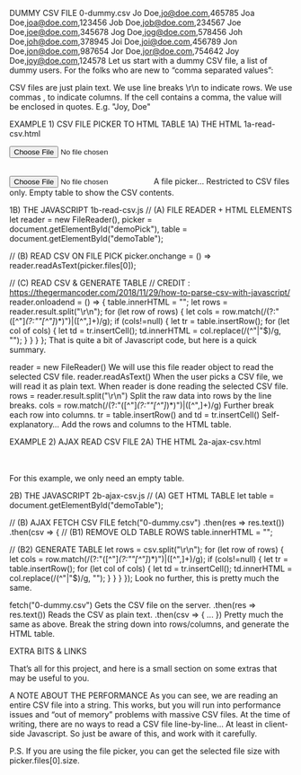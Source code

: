 DUMMY CSV FILE
0-dummy.csv
Jo Doe,jo@doe.com,465785
Joa Doe,joa@doe.com,123456
Job Doe,job@doe.com,234567
Joe Doe,joe@doe.com,345678
Jog Doe,jog@doe.com,578456
Joh Doe,joh@doe.com,378945
Joi Doe,joi@doe.com,456789
Jon Doe,jon@doe.com,987654
Jor Doe,jor@doe.com,754642
Joy Doe,joy@doe.com,124578
Let us start with a dummy CSV file, a list of dummy users. For the folks who are new to “comma separated values”:

CSV files are just plain text.
We use line breaks \r\n to indicate rows.
We use commas , to indicate columns.
If the cell contains a comma, the value will be enclosed in quotes. E.g. "Joy, Doe"
 


 

EXAMPLE 1) CSV FILE PICKER TO HTML TABLE
1A) THE HTML
1a-read-csv.html
<!-- (A) PICK CSV FILE -->
<input type="file" accept=".csv" id="demoPick">
 
<!-- (B) GENERATE HTML TABLE HERE -->
<table id="demoTable"></table>
<input type="file"> A file picker… Restricted to CSV files only.
<table id="demoTable"> Empty table to show the CSV contents.
 

1B) THE JAVASCRIPT
1b-read-csv.js
// (A) FILE READER + HTML ELEMENTS
let reader = new FileReader(),
    picker = document.getElementById("demoPick"),
    table = document.getElementById("demoTable");

// (B) READ CSV ON FILE PICK
picker.onchange = () => reader.readAsText(picker.files[0]);

// (C) READ CSV & GENERATE TABLE
// CREDIT : https://thegermancoder.com/2018/11/29/how-to-parse-csv-with-javascript/
reader.onloadend = () => {
  table.innerHTML = "";
  let rows = reader.result.split("\r\n");
  for (let row of rows) {
    let cols = row.match(/(?:\"([^\"]*(?:\"\"[^\"]*)*)\")|([^\",]+)/g);
    if (cols!=null) {
      let tr = table.insertRow();
      for (let col of cols) {
        let td = tr.insertCell();
        td.innerHTML = col.replace(/(^"|"$)/g, "");
      }
    }
  }
};
That is quite a bit of Javascript code, but here is a quick summary.

reader = new FileReader() We will use this file reader object to read the selected CSV file.
reader.readAsText() When the user picks a CSV file, we will read it as plain text.
When reader is done reading the selected CSV file.
rows = reader.result.split("\r\n") Split the raw data into rows by the line breaks.
cols = row.match(/(?:\"([^\"]*(?:\"\"[^\"]*)*)\")|([^\",]+)/g) Further break each row into columns.
tr = table.insertRow() and td = tr.insertCell() Self-explanatory… Add the rows and columns to the HTML table.
 

EXAMPLE 2) AJAX READ CSV FILE
2A) THE HTML
2a-ajax-csv.html
<!-- (A) GENERATE HTML TABLE HERE -->
<table id="demoTable"></table>
For this example, we only need an empty table.

 


 

2B) THE JAVASCRIPT
2b-ajax-csv.js
// (A) GET HTML TABLE
let table = document.getElementById("demoTable");

// (B) AJAX FETCH CSV FILE
fetch("0-dummy.csv")
.then(res => res.text())
.then(csv => {
  // (B1) REMOVE OLD TABLE ROWS
  table.innerHTML = "";

  // (B2) GENERATE TABLE
  let rows = csv.split("\r\n");
  for (let row of rows) {
    let cols = row.match(/(?:\"([^\"]*(?:\"\"[^\"]*)*)\")|([^\",]+)/g);
    if (cols!=null) {
      let tr = table.insertRow();
      for (let col of cols) {
        let td = tr.insertCell();
        td.innerHTML = col.replace(/(^"|"$)/g, "");
      }
    }
  }
});
Look no further, this is pretty much the same.

fetch("0-dummy.csv") Gets the CSV file on the server.
.then(res => res.text()) Reads the CSV as plain text.
.then(csv => { ... }) Pretty much the same as above. Break the string down into rows/columns, and generate the HTML table.
 

EXTRA BITS & LINKS

That’s all for this project, and here is a small section on some extras that may be useful to you.

 

A NOTE ABOUT THE PERFORMANCE
As you can see, we are reading an entire CSV file into a string. This works, but you will run into performance issues and “out of memory” problems with massive CSV files. At the time of writing, there are no ways to read a CSV file line-by-line… At least in client-side Javascript. So just be aware of this, and work with it carefully.

P.S. If you are using the file picker, you can get the selected file size with picker.files[0].size.

 
